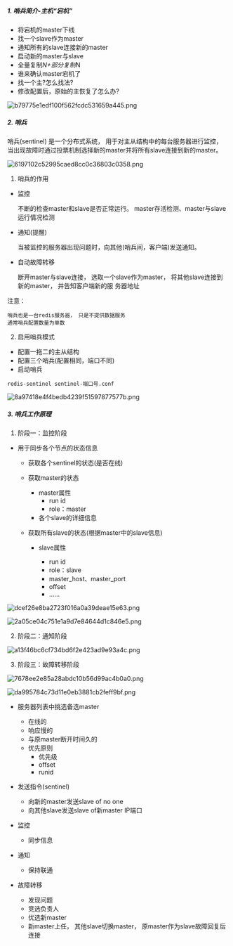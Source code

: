 ##### 1. 哨兵简介-主机“宕机”

- 将宕机的master下线
- 找一个slave作为master
- 通知所有的slave连接新的master
- 启动新的master与slave
- 全量复制*N+部分复制*N
- 谁来确认master宕机了
- 找一个主?怎么找法?
- 修改配置后，原始的主恢复了怎么办?

![b79775e1edf100f562fcdc531659a445.png](https://tva1.sinaimg.cn/large/007S8ZIlgy1gh5w8w77ohj30nk0aswel.jpg)

##### 2. 哨兵

哨兵(sentinel) 是一个分布式系统， 用于对主从结构中的每台服务器进行监控， 当出现故障时通过投票机制选择新的master并将所有slave连接到新的master。

![6197102c52995caed8cc0c36803c0358.png](https://tva1.sinaimg.cn/large/007S8ZIlgy1gh5w93o6sdj30gq0aet8v.jpg)

1. 哨兵的作用

- 监控
	
	不断的检查master和slave是否正常运行。
	master存活检测、master与slave运行情况检测

- 通知(提醒)
	
	当被监控的服务器出现问题时，向其他(哨兵间，客户端)发送通知。

- 自动故障转移

	断开master与slave连接， 选取一个slave作为master， 将其他slave连接到新的master， 并告知客户端新的服
务器地址

注意：

	哨兵也是一台redis服务器， 只是不提供数据服务
	通常哨兵配置数量为单数
    
2. 启用哨兵模式

- 配置一拖二的主从结构
- 配置三个哨兵(配置相同，端口不同)
- 启动哨兵

```
redis-sentinel sentinel-端口号.conf
```	

![8a97418e4f4bedb4239f51597877577b.png](https://tva1.sinaimg.cn/large/007S8ZIlgy1gh5w9ckgocj30ru02edfr.jpg)

##### 3. 哨兵工作原理

1. 阶段一：监控阶段

- 用于同步各个节点的状态信息
	
	- 获取各个sentinel的状态(是否在线)

	- 获取master的状态

		- master属性
			- run id
			- role：master
		- 各个slave的详细信息

	- 获取所有slave的状态(根据master中的slave信息)

		- slave属性

			- run id
			- role：slave
			- master_host、master_port
			- offset
			- ......

![dcef26e8ba2723f016a0a39deae15e63.png](https://tva1.sinaimg.cn/large/007S8ZIlgy1gh5w9i33nwj30im0iajrm.jpg)

![2a05ce04c751e1a9d7e84644d1c846e5.png](https://tva1.sinaimg.cn/large/007S8ZIlgy1gh5w9om9yfj31460roabu.jpg)

2. 阶段二：通知阶段

![a13f46bc6cf734bd6f2e423ad9e93a4c.png](https://tva1.sinaimg.cn/large/007S8ZIlgy1gh5w9w9o9gj31di0ki75h.jpg)

3. 阶段三：故障转移阶段

![7678ee2e85a28abdc10b56d99ac4b0a0.png](https://tva1.sinaimg.cn/large/007S8ZIlgy1gh5wa38manj31fg0oodhr.jpg)

![da995784c73d11e0eb3881cb2feff9bf.png](https://tva1.sinaimg.cn/large/007S8ZIlgy1gh5wa8c5lwj318a0n8q4e.jpg)

- 服务器列表中挑选备选master

	- 在线的
	- 响应慢的
	- 与原master断开时间久的
	- 优先原则
		- 优先级
		- offset
		- runid

- 发送指令(sentinel)

	
	- 向新的master发送slave of no one
	- 向其他slave发送slave of新master IP端口


- 监控
	
	- 同步信息

- 通知
	
	- 保持联通

- 故障转移

	- 发现问题
	- 竞选负责人
	- 优选新master
	- 新master上任， 其他slave切换master， 原master作为slave故障回复后连接

